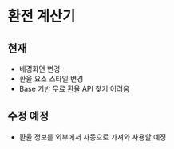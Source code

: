 # 환전 계산기

## 현재
* 배경화면 변경
* 환율 요소 스타일 변경
* Base 기반 무료 환율 API 찾기 어려움

## 수정 예정
* 환율 정보를 외부에서 자동으로 가져와 사용할 예정